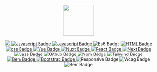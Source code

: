 <div id="header" align="center" >
<img src="https://media.giphy.com/media/QssGEmpkyEOhBCb7e1/giphy.gif" width="100"/>
  <br/>
  <br/>

<div id="badges">
  <a href="https://www.linkedin.com/in/christian-predoianu-369218157">
     <img src="https://img.shields.io/badge/LinkedIn-blue?logo=linkedin&logoColor=white&style=for-the-badge"/>
  </a>
  
  <a href="https://developer.mozilla.org/en-US/docs/Web/JavaScript">
  <img src="https://img.shields.io/badge/JavaScript-F7DF1E?style=for-the-badge&logo=javascript&logoColor=black" alt="Javascript Badge"/>
  </a>
  
  <a href="https://www.typescriptlang.org/">
  <img src="https://img.shields.io/badge/TypeScript-blue?style=for-the-badge&logo=javascript&logoColor=lightgrey" alt="Javascript Badge"/>
  </a>

  <img src="https://img.shields.io/badge/ES6-F7DF1E?style=for-the-badge&logo=sass&logoColor=black" alt="Es6 Badge"/>
 
  
  <a href="https://developer.mozilla.org/en-US/docs/Web/JavaScript](https://developer.mozilla.org/en-US/docs/Web/HTML">
  <img src="https://img.shields.io/badge/HTML5-E34F26?style=for-the-badge&logo=html5&logoColor=white" alt="HTML Badge"/>
  </a>
  
  
  <a href="https://developer.mozilla.org/en-US/docs/Web/CSS">
  <img src="https://img.shields.io/badge/CSS3-1572B6?style=for-the-badge&logo=css3&logoColor=white" alt="css Badge"/>
  </a>
  
  <a href="https://vuejs.org/">
  <img src="https://img.shields.io/badge/Vue-success?style=for-the-badge&logo=vuedotjs&logoColor=white" alt="Vue Badge"/>
  </a>
  
  <a href="https://nuxtjs.org/">
  <img src="https://img.shields.io/badge/Nuxt%20Js-success?style=for-the-badge&logo=nuxt.js&logoColor=white" alt="Nuxt Badge"/>
  </a>
  
  <a href="https://reactjs.org/">
  <img src="https://img.shields.io/badge/React-blue?style=for-the-badge&logo=react&logoColor=white" alt="React Badge"/>
  </a>
  
  <a href="https://nextjs.org/">
  <img src="https://img.shields.io/badge/Next%20js-black?style=for-the-badge&logo=nextdotjs&logoColor=white" alt="Next Badge"/>
  </a>
  
  <a href="https://sass-lang.com/">
  <img src="https://img.shields.io/badge/Sass-white?style=for-the-badge&logo=sass&logoColor=important" alt="Sass Badge"/>
  </a>
  
  <img src="https://img.shields.io/badge/Github-black?style=for-the-badge&logo=github&logoColor=white" alt="Github Badge"/>
  
  <a href="https://www.npmjs.com/">
  <img src="https://img.shields.io/badge/NPM-white?style=for-the-badge&logo=npm&logoColor=red" alt="Npm Badge"/>
  </a>
  
  <a href="https://tailwindcss.com/">
  <img src="https://img.shields.io/badge/Tailwind%20css-blue?style=for-the-badge&logo=tailwinddotcss&logoColor=red" alt="Tailwind Badge"/>
  </a>
  
  <a href="http://getbem.com/">
  <img src="https://img.shields.io/badge/BEM-white?style=for-the-badge&logo=bem&logoColor=black" alt="Bem Badge"/>
  </a>
  
  <a href="https://getbootstrap.com/">
  <img src="https://img.shields.io/badge/Bootstrap-blueviolet?style=for-the-badge&logo=bootstrap&logoColor=blue" alt="Bootstrap Badge"/>
  </a>
  

  <img src="https://img.shields.io/badge/Responsive%20design-white?style=for-the-badge&logo=phone&logoColor=blue" alt="Responsive Badge"/>
  
  <img src="https://img.shields.io/badge/Wcag%202.0-white?style=for-the-badge&logo=phone&logoColor=blue" alt="Wcag Badge"/>
  
  <img src="https://img.shields.io/badge/VsCode-blue?style=for-the-badge&logo=" alt="Bem Badge"/>
  
  
  
  
  
  
  
  
  
</div>
</div>

